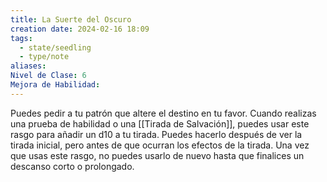 ```yaml
---
title: La Suerte del Oscuro
creation date: 2024-02-16 18:09
tags:
  - state/seedling
  - type/note
aliases: 
Nivel de Clase: 6
Mejora de Habilidad:
---
```

Puedes pedir a tu patrón que altere el destino en tu favor. Cuando realizas una prueba de habilidad
o una [[Tirada de Salvación]], puedes usar este rasgo para añadir un d10 a tu tirada. Puedes hacerlo
después de ver la tirada inicial, pero antes de que ocurran los efectos de la tirada.
Una vez que usas este rasgo, no puedes usarlo de nuevo hasta que finalices un descanso corto o
prolongado.
